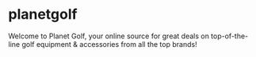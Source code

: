 # planetgolf

Welcome to Planet Golf, your online source for great deals on top-of-the-line golf equipment & accessories from all the top brands!
